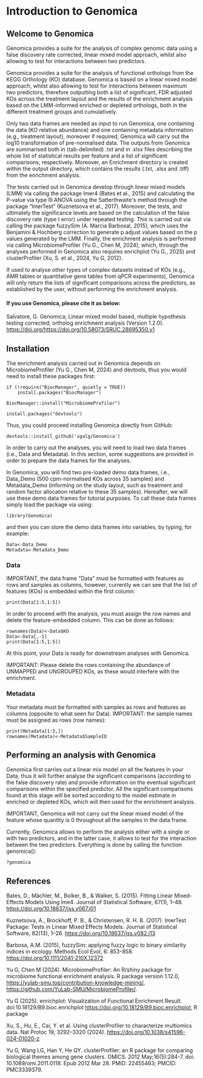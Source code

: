 # Introduction to Genomica

## Welcome to Genomica

Genomica provides a suite for the analysis of complex genomic data using a false discovery rate corrected, linear mixed model approach, whilst also allowing to test for interactions between two predictors.

Genomica provides a suite for the analysis of functional orthologs from the KEGG Orthology (KO) database. Genomica is based on a linear mixed model approach, whilst also allowing to test for interactions between maximum two predictors, therefore outputting both a list of significant, FDR adjusted KOs across the treatment layout and the results of the enrichment analysis based on the LMM-informed enriched or depleted orthologs, both in the different treatment groups and cumulatively.

Only two data frames are needed as input to run Genomica, one containing the data (KO relative abundance) and one containing metadata information (e.g., treatment layout), moreover if required, Genomica will carry out the log10 transformation of pre-normalised data.
The outputs from Genomica are summarised both in (tab-delimited) .txt and in .xlsx files describing the whole list of statistical results per feature and a list of significant comparisons, respectively. Moreover, an Enrichment directory is created within the output directory, which contains the results (.txt, .xlsx and .tiff) from the enrichment analysis.

The tests carried out in Genomica develop through linear mixed models (LMM) via calling the package lmer4 (Bates et al., 2015) and calculating the P-value via type III ANOVA using the Satterthwaite's method through the package “lmerTest” (Kuznetsova et al., 2017).
Moreover, the tests, and ultimately the significance levels are based on the calculation of the false discovery rate (type I error) under repeated testing. This is carried out via calling the package fuzzySim (A. Marcia Barbosal, 2015), which uses the Benjamini & Hochberg correction to generate p.adjust values based on the p values generated by the LMM.
Finally, the enrichment analysis is performed via calling MicrobiomeProfiler (Yu G., Chen M, 2024), which, through the analyses performed in Genomica also requires enrichplot (Yu G., 2025) and clusterProfiler (Xu, S. et al., 2024, Yu G, 2012).

If used to analyse other types of complex datasets instead of KOs (e.g., AMR tables or quantitative gene tables from qPCR experiments), Genomica will only return the lists of significant comparisons across the predictors, as established by the user, without performing the enrichment analysis.

#### If you use Genomica, please cite it as below:

Salvatore, G. Genomica; Linear mixed model based, multiple hypothesis testing corrected, ortholog enrichment analysis (Version 1.2.0). https://doi.org/https://doi.org/10.58073/SRUC.28695350.v1

## Installation

The enrichment analysis carried out in Genomica depends on MicrobiomeProfiler (Yu G., Chen M, 2024) and devtools, thus you would need to install these packages first:
``` {r}
if (!require("BiocManager", quietly = TRUE))
    install.packages("BiocManager")

BiocManager::install("MicrobiomeProfiler")

install.packages("devtools")
```
Thus, you could proceed installing Genomica directly from GitHub:
```{r}
devtools::install_github('sgalg/Genomica')
```

In order to carry out the analyses, you will need to load two data frames (i.e., Data and Metadata). In this section, some suggestions are provided in order to prepare the data frames for the analyses.

In Genomica, you will find two pre-loaded demo data frames, i.e., Data_Demo (500 cpm-normalised KOs across 35 samples) and Metadata_Demo (informing on the study layout, such as treatment and random factor allocation relative to these 35 samples). Hereafter, we will use these demo data frames for tutorial purposes. To call these data frames simply load the package via using:

```{r}
library(Genomica)
```
and then you can store the demo data frames into variables, by typing, for example:
```{r}
Data<-Data_Demo
Metadata<-Metadata_Demo
```

### Data

IMPORTANT, the data frame "Data" must be formatted with features as rows and samples as columns, however, currently we can see that the list of features (KOs) is embedded within the first column:

```{r}
print(Data[1:5,1:5])
```

In order to proceed with the analysis, you must assign the row names and delete the feature-embedded column. This can be done as follows:
```{r}
rownames(Data)<-Data$KO
Data<-Data[,-1]
print(Data[1:5,1:5])
```
At this point, your Data is ready for downstream analyses with Genomica.

IMPORTANT: Please delete the rows containing the abundance of UNMAPPED and UNGROUPED KOs, as these would interfere with the enrichment.


### Metadata
Your metadata must be formatted with samples as rows and features as columns (opposite to what seen for Data).
IMPORTANT: the sample names must be assigned as rows (row names):
```{r}
print(Metadata[1:5,])
rownames(Metadata)<-Metadata$SampleID
```

## Performing an analysis with Genomica

Genomica first carries out a linear mix model on all the features in your Data, thus it will further analyse the significant comparisons (according to the false discovery rate) and provide information on the eventual significant comparisons within the specified predictor. All the significant comparisons found at this stage will be sorted according to the model estimate in enriched or depleted KOs, which will then used for the enrichment analysis.

IMPORTANT, Genomica will not carry out the linear mixed model of the feature whose quantity is 0 throughout all the samples in the data frame.

Currently, Genomica allows to perform the analysis either with a single or with two predictors, and in the latter case, it allows to test for the interaction between the two predictors. Everything is done by calling the function genomica():

```{r}
?genomica
```




## References

Bates, D., Mächler, M., Bolker, B., & Walker, S. (2015). Fitting Linear Mixed-Effects Models Using lme4. Journal of Statistical Software, 67(1), 1–48. https://doi.org/10.18637/jss.v067.i01

Kuznetsova, A., Brockhoff, P. B., & Christensen, R. H. B. (2017). lmerTest Package: Tests in Linear Mixed Effects Models. Journal of Statistical Software, 82(13), 1–26. https://doi.org/10.18637/jss.v082.i13

Barbosa, A.M. (2015), fuzzySim: applying fuzzy logic to binary similarity indices in ecology. Methods Ecol Evol, 6: 853-858. https://doi.org/10.1111/2041-210X.12372

Yu G, Chen M (2024). MicrobiomeProfiler: An R/shiny package for microbiome functional enrichment analysis. R package version 1.12.0, https://yulab-smu.top/contribution-knowledge-mining/, https://github.com/YuLab-SMU/MicrobiomeProfiler/.

Yu G (2025). enrichplot: Visualization of Functional Enrichment Result.
doi:10.18129/B9.bioc.enrichplot <https://doi.org/10.18129/B9.bioc.enrichplot>, R package

Xu, S., Hu, E., Cai, Y. et al. Using clusterProfiler to characterize multiomics data. Nat Protoc 19, 3292–3320 (2024). https://doi.org/10.1038/s41596-024-01020-z

Yu G, Wang LG, Han Y, He QY. clusterProfiler: an R package for comparing biological themes among gene clusters. OMICS. 2012 May;16(5):284-7. doi: 10.1089/omi.2011.0118. Epub 2012 Mar 28. PMID: 22455463; PMCID: PMC3339379.



